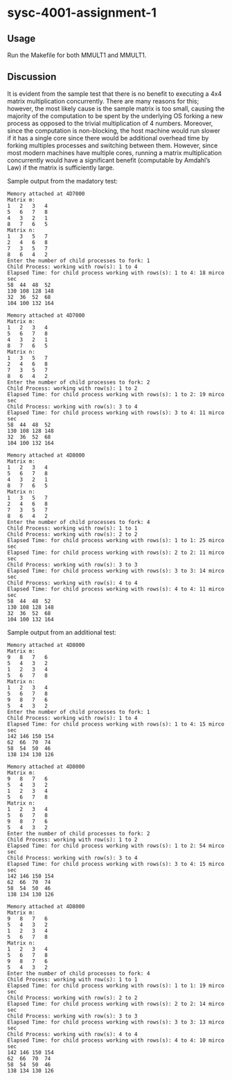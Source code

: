 # sysc-4001-assignment-1

## Usage

Run the Makefile for both MMULT1 and MMULT1.

## Discussion 

It is evident from the sample test that there is no benefit to executing a 4x4 matrix multiplication concurrently. There are many reasons for this; however, the most likely cause is the sample matrix is too small, causing the majority of the computation to be spent by the underlying OS forking a new process as opposed to the trivial multiplication of 4 numbers. Moreover, since the computation is non-blocking, the host machine would run slower if it has a single core since there would be additional overhead time by forking multiples processes and switching between them. However, since most modern machines have multiple cores, running a matrix multiplication concurrently would have a significant benefit (computable by Amdahl’s Law) if the matrix is sufficiently large.

Sample output from the madatory test:
```
Memory attached at 4D7000
Matrix m:
1	2	3	4	
5	6	7	8	
4	3	2	1	
8	7	6	5	
Matrix n:
1	3	5	7	
2	4	6	8	
7	3	5	7	
8	6	4	2	
Enter the number of child processes to fork: 1
Child Process: working with row(s): 1 to 4
Elapsed Time: for child process working with rows(s): 1 to 4: 18 mirco sec
58	44	48	52	
130	108	128	148	
32	36	52	68	
104	100	132	164	
```
```
Memory attached at 4D7000
Matrix m:
1	2	3	4	
5	6	7	8	
4	3	2	1	
8	7	6	5	
Matrix n:
1	3	5	7	
2	4	6	8	
7	3	5	7	
8	6	4	2	
Enter the number of child processes to fork: 2
Child Process: working with row(s): 1 to 2
Elapsed Time: for child process working with rows(s): 1 to 2: 19 mirco sec
Child Process: working with row(s): 3 to 4
Elapsed Time: for child process working with rows(s): 3 to 4: 11 mirco sec
58	44	48	52	
130	108	128	148	
32	36	52	68	
104	100	132	164	
```
```
Memory attached at 4D8000
Matrix m:
1	2	3	4	
5	6	7	8	
4	3	2	1	
8	7	6	5	
Matrix n:
1	3	5	7	
2	4	6	8	
7	3	5	7	
8	6	4	2	
Enter the number of child processes to fork: 4
Child Process: working with row(s): 1 to 1
Child Process: working with row(s): 2 to 2
Elapsed Time: for child process working with rows(s): 1 to 1: 25 mirco sec
Elapsed Time: for child process working with rows(s): 2 to 2: 11 mirco sec
Child Process: working with row(s): 3 to 3
Elapsed Time: for child process working with rows(s): 3 to 3: 14 mirco sec
Child Process: working with row(s): 4 to 4
Elapsed Time: for child process working with rows(s): 4 to 4: 11 mirco sec
58	44	48	52	
130	108	128	148	
32	36	52	68	
104	100	132	164	
```
Sample output from an additional test:
```
Memory attached at 4D8000
Matrix m:
9	8	7	6	
5	4	3	2	
1	2	3	4	
5	6	7	8	
Matrix n:
1	2	3	4	
5	6	7	8	
9	8	7	6	
5	4	3	2	
Enter the number of child processes to fork: 1
Child Process: working with row(s): 1 to 4
Elapsed Time: for child process working with rows(s): 1 to 4: 15 mirco sec
142	146	150	154	
62	66	70	74	
58	54	50	46	
138	134	130	126	
```
```
Memory attached at 4D8000
Matrix m:
9	8	7	6	
5	4	3	2	
1	2	3	4	
5	6	7	8	
Matrix n:
1	2	3	4	
5	6	7	8	
9	8	7	6	
5	4	3	2	
Enter the number of child processes to fork: 2
Child Process: working with row(s): 1 to 2
Elapsed Time: for child process working with rows(s): 1 to 2: 54 mirco sec
Child Process: working with row(s): 3 to 4
Elapsed Time: for child process working with rows(s): 3 to 4: 15 mirco sec
142	146	150	154	
62	66	70	74	
58	54	50	46	
138	134	130	126	
```
```
Memory attached at 4D8000
Matrix m:
9	8	7	6	
5	4	3	2	
1	2	3	4	
5	6	7	8	
Matrix n:
1	2	3	4	
5	6	7	8	
9	8	7	6	
5	4	3	2	
Enter the number of child processes to fork: 4
Child Process: working with row(s): 1 to 1
Elapsed Time: for child process working with rows(s): 1 to 1: 19 mirco sec
Child Process: working with row(s): 2 to 2
Elapsed Time: for child process working with rows(s): 2 to 2: 14 mirco sec
Child Process: working with row(s): 3 to 3
Elapsed Time: for child process working with rows(s): 3 to 3: 13 mirco sec
Child Process: working with row(s): 4 to 4
Elapsed Time: for child process working with rows(s): 4 to 4: 10 mirco sec
142	146	150	154	
62	66	70	74	
58	54	50	46	
138	134	130	126	
```
